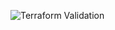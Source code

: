 ![Terraform Validation](https://github.com/tu-usuario/terraform-localstack/actions/workflows/validate.yml/badge.svg)
